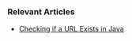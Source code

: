 ### Relevant Articles

- [Checking if a URL Exists in Java](https://www.baeldung.com/java-check-url-exists)
